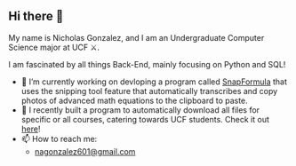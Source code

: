 ## Hi there 👋

My name is Nicholas Gonzalez, and I am an Undergraduate Computer Science major at UCF ⚔️. 

I am fascinated by all things Back-End, mainly focusing on Python and SQL!


- 🔭 I’m currently working on devloping a program called [SnapFormula](https://github.com/Pengu601/SnapFormula) that uses the snipping tool feature that automatically transcribes and copy photos of advanced math equations to the clipboard to paste.
- 🌱 I recently built a program to automatically download all files for specific or all courses, catering towards UCF students. Check it out [here](https://github.com/Pengu601/UCFCanvas-File-Downloader)!
- 📫 How to reach me: 
  - nagonzalez601@gmail.com
<!--
**Pengu601/Pengu601** is a ✨ _special_ ✨ repository because its `README.md` (this file) appears on your GitHub profile.

Here are some ideas to get you started:

- 🔭 I’m currently working on ...
- 🌱 I’m currently learning ...
- 👯 I’m looking to collaborate on ...
- 🤔 I’m looking for help with ...
- 💬 Ask me about ...
- 📫 How to reach me: ...
- 😄 Pronouns: ...
- ⚡ Fun fact: ...
-->
